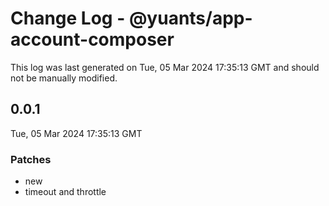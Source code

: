 # Change Log - @yuants/app-account-composer

This log was last generated on Tue, 05 Mar 2024 17:35:13 GMT and should not be manually modified.

## 0.0.1
Tue, 05 Mar 2024 17:35:13 GMT

### Patches

- new
- timeout and throttle

